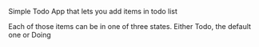 Simple Todo App that lets you add items in todo list

Each of those items can be in one of three states. Either Todo, the default one or Doing 
